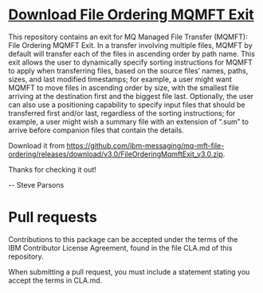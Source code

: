 <a href="https://github.com/ibm-messaging/mq-mft-file-ordering/releases/download/v3.0/FileOrderingMqmftExit_v3.0.zip">Download File Ordering MQMFT Exit</a>
====================
This repository contains an exit for MQ Managed File Transfer (MQMFT): File Ordering MQMFT Exit.  In a transfer involving multiple files, MQMFT by default will transfer each of the files in ascending order by path name.  This exit allows the user to dynamically specify sorting instructions for MQMFT to apply when transferring files, based on the source files’ names, paths, sizes, and last modified timestamps; for example, a user might want MQMFT to move files in ascending order by size, with the smallest file arriving at the destination first and the biggest file last.  Optionally, the user can also use a positioning capability to specify input files that should be transferred first and/or last, regardless of the sorting instructions; for example, a user might wish a summary file with an extension of “.sum” to arrive before companion files that contain the details. 

Download it from https://github.com/ibm-messaging/mq-mft-file-ordering/releases/download/v3.0/FileOrderingMqmftExit_v3.0.zip.

Thanks for checking it out! 

-- Steve Parsons

 
Pull requests                                                                                           
=============                                                                                           
Contributions to this package can be accepted under the terms of the                                    
IBM Contributor License Agreement, found in the file CLA.md of this repository.                         
                                                                                                        
When submitting a pull request, you must include a statement stating you accept the terms in CLA.md.    


